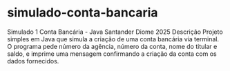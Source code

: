 # simulado-conta-bancaria
Simulado 1 Conta Bancária - Java Santander Diome 2025
Descrição
Projeto simples em Java que simula a criação de uma conta bancária via terminal. O programa pede número da agência, número da conta, nome do titular e saldo, e imprime uma mensagem confirmando a criação da conta com os dados fornecidos.


